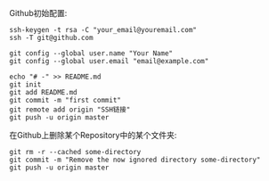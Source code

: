 Github初始配置:  
    
    ssh-keygen -t rsa -C "your_email@youremail.com"
    ssh -T git@github.com

    git config --global user.name "Your Name"
    git config --global user.email "email@example.com"

    echo "# -" >> README.md
    git init
    git add README.md
    git commit -m "first commit"
    git remote add origin "SSH链接"
    git push -u origin master


在Github上删除某个Repository中的某个文件夹:  

    git rm -r --cached some-directory
    git commit -m "Remove the now ignored directory some-directory"
    git push -u origin master

